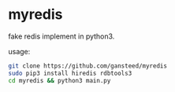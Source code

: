 # myredis

fake redis implement in python3.

usage:

```bash
git clone https://github.com/gansteed/myredis
sudo pip3 install hiredis rdbtools3
cd myredis && python3 main.py
```
